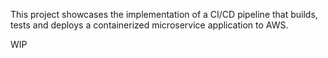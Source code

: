 This project showcases the implementation of a CI/CD pipeline that builds, tests and deploys a containerized microservice application to AWS.

WIP

